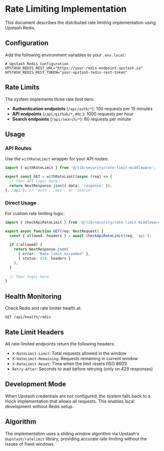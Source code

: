 # Rate Limiting Implementation

This document describes the distributed rate limiting implementation using Upstash Redis.

## Configuration

Add the following environment variables to your `.env.local`:

```env
# Upstash Redis Configuration
UPSTASH_REDIS_REST_URL="https://your-redis-endpoint.upstash.io"
UPSTASH_REDIS_REST_TOKEN="your-upstash-redis-rest-token"
```

## Rate Limits

The system implements three rate limit tiers:

- **Authentication endpoints** (`/api/auth/*`): 100 requests per 15 minutes
- **API endpoints** (`/api/github/*`, etc.): 1000 requests per hour  
- **Search endpoints** (`/api/search/*`): 60 requests per minute

## Usage

### API Routes

Use the `withRateLimit` wrapper for your API routes:

```typescript
import { withRateLimit } from '@/lib/security/rate-limit-middleware';

export const GET = withRateLimit(async (req) => {
  // Your API logic here
  return NextResponse.json({ data: 'response' });
}, 'api'); // 'auth', 'api', or 'search'
```

### Direct Usage

For custom rate limiting logic:

```typescript
import { checkApiRateLimit } from '@/lib/security/rate-limit-middleware';

export async function GET(req: NextRequest) {
  const { allowed, headers } = await checkApiRateLimit(req, 'api');
  
  if (!allowed) {
    return NextResponse.json(
      { error: 'Rate limit exceeded' },
      { status: 429, headers }
    );
  }
  
  // Your logic here
}
```

## Health Monitoring

Check Redis and rate limiter health at:
```
GET /api/health/redis
```

## Rate Limit Headers

All rate-limited endpoints return the following headers:
- `X-RateLimit-Limit`: Total requests allowed in the window
- `X-RateLimit-Remaining`: Requests remaining in current window
- `X-RateLimit-Reset`: Time when the limit resets (ISO 8601)
- `Retry-After`: Seconds to wait before retrying (only on 429 responses)

## Development Mode

When Upstash credentials are not configured, the system falls back to a mock implementation that allows all requests. This enables local development without Redis setup.

## Algorithm

The implementation uses a sliding window algorithm via Upstash's `@upstash/ratelimit` library, providing accurate rate limiting without the issues of fixed windows.